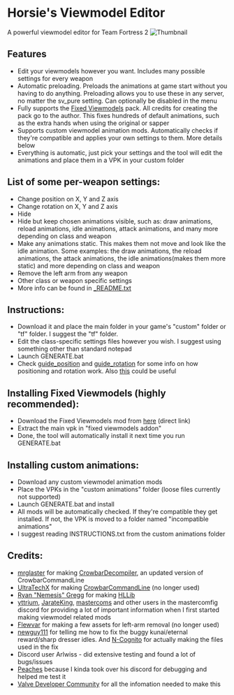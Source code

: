 # Horsie's Viewmodel Editor
A powerful viewmodel editor for Team Fortress 2
![Thumbnail](https://i.imgur.com/JH5boq4.png)
## Features

- Edit your viewmodels however you want. Includes many possible settings for every weapon
- Automatic preloading. Preloads the animations at game start without you having to do anything. Preloading allows you to use these in any server, no matter the sv_pure setting. Can optionally be disabled in the menu
- Fully supports the [Fixed Viewmodels](https://gamebanana.com/mods/206440) pack. All credits for creating the pack go to the author. This fixes hundreds of default animations, such as the extra hands when using the original or sapper
- Supports custom viewmodel animation mods. Automatically checks if they're compatible and applies your own settings to them. More details below
- Everything is automatic, just pick your settings and the tool will edit the animations and place them in a VPK in your custom folder

## List of some per-weapon settings:
- Change position on X, Y and Z axis
- Change rotation on X, Y and Z axis
- Hide
- Hide but keep chosen animations visible, such as: draw animations, reload animations, idle animations, attack animations, and many more depending on class and weapon
- Make any animations static. This makes them not move and look like the idle animation. Some examples: the draw animations, the reload animations, the attack animations, the idle animations(makes them more static) and more depending on class and weapon
- Remove the left arm from any weapon
- Other class or weapon specific settings
- More info can be found in [_README.txt](https://github.com/a-horsey/horsies-viewmodel-editor/blob/main/_README.txt)

## Instructions:
- Download it and place the main folder in your game's "custom" folder or "tf" folder. I suggest the "tf" folder.
- Edit the class-specific settings files however you wish. I suggest using something other than standard notepad
- Launch GENERATE.bat
- Check [guide_position](https://raw.githubusercontent.com/a-horsey/horsies-viewmodel-editor/main/guide_position.png) and [guide_rotation](https://raw.githubusercontent.com/a-horsey/horsies-viewmodel-editor/main/guide_rotation.png) for some info on how positioning and rotation work. Also [this](https://developer.valvesoftware.com/wiki/$origin) could be useful

## Installing Fixed Viewmodels (highly recommended):
- Download the Fixed Viewmodels mod from [here](https://gamebanana.com/dl/469246) (direct link)
- Extract the main vpk in "fixed viewmodels addon"
- Done, the tool will automatically install it next time you run GENERATE.bat

## Installing custom animations:
- Download any custom viewmodel animation mods
- Place the VPKs in the "custom animations" folder (loose files currently not supported)
- Launch GENERATE.bat and install
- All mods will be automatically checked. If they're compatible they get installed. If not, the VPK is moved to a folder named "incompatible animations"
- I suggest reading INSTRUCTIONS.txt from the custom animations folder

## Credits:
- [mrglaster](https://github.com/mrglaster) for making [CrowbarDecompiler](https://github.com/mrglaster/Source-models-decompiler-cmd), an updated version of CrowbarCommandLine
- [UltraTechX](https://github.com/UltraTechX/) for making [CrowbarCommandLine](https://github.com/UltraTechX/Crowbar-Command-Line) (no longer used)
- [Ryan "Nemesis" Gregg](https://developer.valvesoftware.com/wiki/User:Nem) for making [HLLib](https://developer.valvesoftware.com/wiki/HLLib)
- [yttrium](https://github.com/Yttrium-tYcLief), [JarateKing](https://github.com/JarateKing), [mastercoms](https://github.com/mastercoms) and other users in the mastercomfig discord for providing a lot of important information when I first started making viewmodel related mods
- [Flewvar](https://gamebanana.com/members/1764119) for making a few assets for left-arm removal (no longer used)
- [newguy111](https://gamebanana.com/members/1609859) for telling me how to fix the buggy kunai/eternal reward/sharp dresser idles. And [N-Cognito](https://gamebanana.com/members/1300652) for actually making the files used in the fix
- Discord user Arlwiss - did extensive testing and found a lot of bugs/issues
- [Peaches](https://github.com/PapaPeach) because I kinda took over his discord for debugging and helped me test it
- [Valve Developer Community](https://developer.valvesoftware.com/wiki/Main_Page) for all the infomation needed to make this
